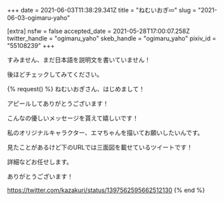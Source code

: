 +++
date = 2021-06-03T11:38:29.341Z
title = "ねむいおぎ💤"
slug = "2021-06-03-ogimaru-yaho"

[extra]
nsfw = false
accepted_date = 2021-05-28T17:00:07.258Z
twitter_handle = "ogimaru_yaho"
skeb_handle = "ogimaru_yaho"
pixiv_id = "55108239"
+++

すみません、まだ日本語を説明文を書いていません！

後ほどチェックしてみてください。

{% request() %}
ねむいおぎさん、はじめまして！

アピールしてありがとうございます！

こんなの優しいメッセージを貰えて嬉しいです！

私のオリジナルキャラクター、エマちゃんを描いてお願いしたいんです。

見たことがあるけど下のURLでは三面図を載せているツイートです！

詳細などお任せします。

ありがとうございます！

https://twitter.com/kazakuri/status/1397562595662512130
{% end %}
